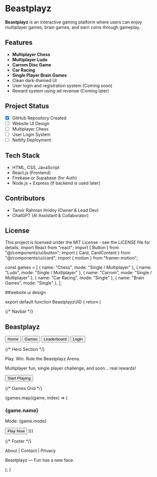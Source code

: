 # Beastplayz

**Beastplayz** is an interactive gaming platform where users can enjoy multiplayer games, brain games, and earn coins through gameplay.

## Features

- **Multiplayer Chess**
- **Multiplayer Ludo**
- **Carrom Disc Game**
- **Car Racing**
- **Single Player Brain Games**
- Clean dark-themed UI
- User login and registration system (Coming soon)
- Reward system using ad revenue (Coming later)

## Project Status

- [x] GitHub Repository Created  
- [ ] Website UI Design  
- [ ] Multiplayer Chess  
- [ ] User Login System  
- [ ] Netlify Deployment  

## Tech Stack

- HTML, CSS, JavaScript
- React.js (Frontend)
- Firebase or Supabase (for Auth)
- Node.js + Express (if backend is used later)

## Contributors

- Tanvir Rahman Hridoy (Owner & Lead Dev)
- ChatGPT (AI Assistant & Collaborator)

## License

This project is licensed under the MIT License - see the LICENSE file for details.
import React from "react"; import { Button } from "@/components/ui/button"; import { Card, CardContent } from "@/components/ui/card"; import { motion } from "framer-motion";

const games = [ { name: "Chess", mode: "Single / Multiplayer" }, { name: "Ludo", mode: "Single / Multiplayer" }, { name: "Carrom", mode: "Single / Multiplayer" }, { name: "Car Racing", mode: "Single" }, { name: "Brain Games", mode: "Single" }, ];

##website ui design

export default function BeastplayzUI() { return ( <div className="min-h-screen bg-gradient-to-b from-[#0f0f0f] to-[#1a1a1a] text-white px-4 py-8"> {/* Navbar */} <nav className="flex justify-between items-center mb-8"> <h1 className="text-2xl font-bold text-green-400">Beastplayz</h1> <div className="space-x-4"> <Button variant="ghost">Home</Button> <Button variant="ghost">Games</Button> <Button variant="ghost">Leaderboard</Button> <Button className="rounded-full bg-green-500 text-black">Login</Button> </div> </nav>

{/* Hero Section */}
  <section className="text-center mb-12">
    <motion.h2
      className="text-4xl md:text-5xl font-bold mb-4"
      initial={{ opacity: 0, y: -20 }}
      animate={{ opacity: 1, y: 0 }}
    >
      Play. Win. Rule the Beastplayz Arena.
    </motion.h2>
    <p className="text-lg text-gray-400 mb-6">
      Multiplayer fun, single player challenge, and soon… real rewards!
    </p>
    <Button className="bg-green-500 text-black px-6 py-2 rounded-full text-lg">
      Start Playing
    </Button>
  </section>

  {/* Games Grid */}
  <section className="grid grid-cols-1 sm:grid-cols-2 md:grid-cols-3 gap-6">
    {games.map((game, index) => (
      <Card key={index} className="bg-[#1f1f1f] border border-gray-700">
        <CardContent className="p-6">
          <h3 className="text-xl font-semibold mb-2">{game.name}</h3>
          <p className="text-sm text-gray-400 mb-4">Mode: {game.mode}</p>
          <Button className="bg-green-500 text-black w-full">Play Now</Button>
        </CardContent>
      </Card>
    ))}
  </section>

  {/* Footer */}
  <footer className="mt-16 text-center text-sm text-gray-500">
    <p>About | Contact | Privacy</p>
    <p className="mt-2">Beastplayz — Fun has a new face.</p>
  </footer>
</div>

); }

